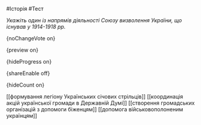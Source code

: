 #Історія #Тест

*Укажіть один із напрямів діяльності Союзу визволення України, що існував у 1914-1918 рр.*

{noChangeVote on}

{preview on}

{hideProgress on}

{shareEnable off}

{hideCount on}

[[формування легіону Українських січових стрільців]]
[[координація акцій української громади в Державній Думі]]
[[створення громадських організацій з допомоги біженцям]]
[[допомога військовополоненим українцям]]
